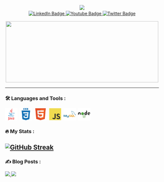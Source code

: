 <div id="header" align="center">
  <img src="https://media2.giphy.com/media/3kPDmoWdBpQPNhCnUG/giphy.gif?cid=ecf05e47igofiyenhsk0s4c66n1bxzhq7p973wzw5hmhghho&ep=v1_gifs_related&rid=giphy.gif&ct=s" width="150"/>
  <div id="badges">
    <a href="your-linkedin-URL">
      <img src="https://img.shields.io/badge/LinkedIn-blue?style=for-the-badge&logo=linkedin&logoColor=white" alt="LinkedIn Badge"/>
    </a>
    <a href="your-youtube-URL">
      <img src="https://img.shields.io/badge/YouTube-red?style=for-the-badge&logo=youtube&logoColor=white" alt="Youtube Badge"/>
    </a>
    <a href="your-twitter-URL">
      <img src="https://img.shields.io/badge/Twitter-blue?style=for-the-badge&logo=twitter&logoColor=white" alt="Twitter Badge"/>
    </a>
  </div>
</div>
<div id="badges" align="center">
  <img src="https://komarev.com/ghpvc/?username=etinurkholifah&style=flat-square&color=blue" alt=""/>
</div>
</div>
<div align="center">
  <img src="https://i.pinimg.com/originals/57/80/12/5780125f1228ed8cbfa2761d7aae4347.gif" width="500" height="200"/>
</div>

---
### :hammer_and_wrench: Languages and Tools :
<div>
  <img src="https://github.com/devicons/devicon/blob/master/icons/java/java-original-wordmark.svg" title="Java" alt="Java" width="40" height="40"/>&nbsp;
  <img src="https://github.com/devicons/devicon/blob/master/icons/css3/css3-plain-wordmark.svg"  title="CSS3" alt="CSS" width="40" height="40"/>&nbsp;
  <img src="https://github.com/devicons/devicon/blob/master/icons/html5/html5-original.svg" title="HTML5" alt="HTML" width="40" height="40"/>&nbsp;
  <img src="https://github.com/devicons/devicon/blob/master/icons/javascript/javascript-original.svg" title="JavaScript" alt="JavaScript" width="40" height="40"/>&nbsp;
  <img src="https://github.com/devicons/devicon/blob/master/icons/mysql/mysql-original-wordmark.svg" title="MySQL"  alt="MySQL" width="40" height="40"/>&nbsp;
  <img src="https://github.com/devicons/devicon/blob/master/icons/nodejs/nodejs-original-wordmark.svg" title="NodeJS" alt="NodeJS" width="40" height="40"/>&nbsp;
</div>

### :fire: My Stats :
[![GitHub Streak](https://github-readme-streak-stats.herokuapp.com?user=etinurkholifah&theme=dark&hide_border=)](https://git.io/streak-stats)
---

### :writing_hand: Blog Posts :
<div>
  <a href="https://github.com/etinurkholifah">
    <img height="180em" src="https://github-readme-stats-eight-theta.vercel.app/api?username=etinurkholifah&theme=dark&include_all_commits=true&count_private=true&bg_color=30,e96443,904e95"/>
    <img height="180em" src="https://github-readme-stats-eight-theta.vercel.app/api/top-langs/?username=etinurkholifah&theme=dark&layout=compact&langs_count=6&bg_color=30,e96443,904e95"/>
  </a>
</div>
